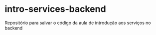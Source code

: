 # intro-services-backend
Repositório para salvar o código da aula de introdução aos serviços no backend
